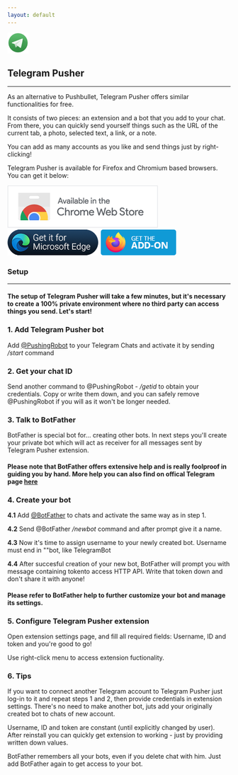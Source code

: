 ```yaml
---
layout: default
---
```

![Telegram Pusher](assets/images/ico/tp.png)
## Telegram Pusher
***



As an alternative to Pushbullet, Telegram Pusher offers similar functionalities for free.

It consists of two pieces: an extension and a bot that you add to your chat. From there, you can quickly send yourself things such as the URL of the current tab, a photo, selected text, a link, or a note.

You can add as many accounts as you like and send things just by right-clicking!

Telegram Pusher is available for Firefox and Chromium based browsers. You can get it below:

<a href="https://chrome.google.com/webstore/detail/telegram-pusher/ebhigbmhamklhjnaleccblonlaimplin">![Chrome extension](assets/images/badges/cr.png)</a>
<a href="https://microsoftedge.microsoft.com/addons/detail/telegram-pusher/ajchnkkjjdjbdbadphbenmgiabnbjofb">![Edge extension](assets/images/badges/edge.png)</a>
<a href="https://addons.mozilla.org/pl/firefox/addon/telegram-pusher/">![Firefox extension](assets/images/badges/fox.png)</a>

### Setup
***

#### The setup of Telegram Pusher will take a few minutes, but it's necessary to create a 100% private environment where no third party can access things you send. Let's start!

### 1. Add Telegram Pusher bot

Add <a href="https://t.me/PushingRobot">@PushingRobot</a> to your Telegram Chats and activate it by sending */start* command

### 2. Get your chat ID

Send another command to @PushingRobot - */getid* to obtain your credentials. Copy or write them down, and you can safely remove @PushingRobot if you will as it won't be longer needed.

### 3. Talk to BotFather

BotFather is special bot for... creating other bots. In next steps you'll create your private bot which will act as receiver for all messages sent by Telegram Pusher extension.

#### Please note that BotFather offers extensive help and is really foolproof in guiding you by hand. More help you can also find on offical Telegram page <a href="https://core.telegram.org/bots#6-botfather">here</a>

### 4. Create your bot

**4.1** Add <a href="https://t.me/botfather">@BotFather</a> to chats and activate the same way as in step 1.

**4.2** Send @BotFather */newbot* command and after prompt give it a name.

**4.3** Now it's time to assign username to your newly created bot. Username must end in ""bot, like TelegramBot

**4.4** After succesful creation of your new bot, BotFather will prompt you with message containing tokento access HTTP API. Write that token down and don't share it with anyone!

#### Please refer to BotFather help to further customize your bot and manage its settings.

### 5. Configure Telegram Pusher extension
Open extension settings page, and fill all required fields: Username, ID and token and you're good to go!

Use right-click menu to access extension fuctionality.

### 6. Tips

If you want to connect another Telegram account to Telegram Pusher just log-in to it and repeat steps 1 and 2, then provide credentials in extension settings. There's no need to make another bot, juts add your originally created bot to chats of new account.

Username, ID and token are constant (until explicitly changed by user). After reinstall you can quickly get extension to working - just by providing written down values.

BotFather remembers all your bots, even if you delete chat with him. Just add BotFather again to get access to your bot.